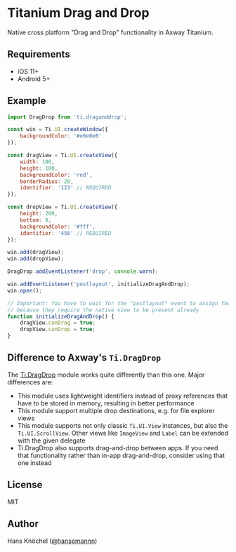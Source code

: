 # Titanium Drag and Drop

Native cross platform "Drag and Drop" functionality in Axway Titanium.

## Requirements

- iOS 11+
- Android 5+

## Example

```js
import DragDrop from 'ti.draganddrop';

const win = Ti.UI.createWindow({
    backgroundColor: '#e0e0e0'
});

const dragView = Ti.UI.createView({
	width: 100,
	height: 100,
	backgroundColor: 'red',
	borderRadius: 20,
	identifier: '123' // REQUIRED
});

const dropView = Ti.UI.createView({
	height: 200,
	bottom: 0,
	backgroundColor: '#fff',
	identifier: '456' // REQUIRED
});

win.add(dragView);
win.add(dropView);

DragDrop.addEventListener('drop', console.warn);

win.addEventListener('postlayout', initializeDragAndDrop);
win.open();

// Important: You have to wait for the "postlayout" event to assign the drop and drop properties,
// because they require the native view to be present already
function initializeDragAndDrop() {
	dragView.canDrag = true;
	dropView.canDrop = true;
}
```

## Difference to Axway's `Ti.DragDrop`

The [Ti.DragDrop](https://github.com/appcelerator-modules/ti.dragdrop) module works quite differently than this one. Major differences are:
- This module uses lightweight identifiers instead of proxy references that have to be stored in memory, resulting in better performance
- This module support multiple drop destinations, e.g. for file explorer views
- This module supports not only classic `Ti.UI.View` instances, but also the `Ti.UI.ScrollView`. Other views like `ImageView` and `Label` can
be extended with the given delegate
- Ti.DragDrop also supports drag-and-drop between apps. If you need that functionality rather than in-app drag-and-drop, consider using that one instead

## License

MIT

## Author

Hans Knöchel ([@hansemannn](https://github.com/hansemannn))